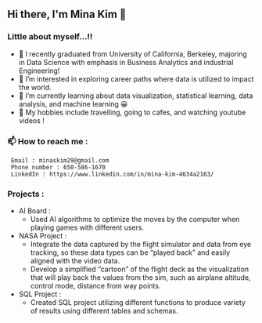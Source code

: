 ## Hi there, I'm Mina Kim 👋 

### Little about myself...!!

- 🏫 I recently graduated from University of California, Berkeley, majoring in Data Science with emphasis in Business Analytics and industrial Engineering!
- 👀 I’m interested in exploring career paths where data is utilized to impact the world.
- 🌱 I’m currently learning about data visualization, statistical learning, data analysis, and machine learning 😀
- 💞️ My hobbies include travelling, going to cafes, and watching youtube videos !

### 📫 How to reach me :
     Email : minaskim29@gmail.com
     Phone number : 650-586-1670
     LinkedIn : https://www.linkedin.com/in/mina-kim-4634a2163/ 

### Projects :
- AI Board : 
    * Used AI algorithms to optimize the moves by the computer when playing games with different users.
- NASA Project : 
    * Integrate the data captured by the flight simulator and data from eye tracking, so these data types can be “played back” and easily aligned                    with the video data.
    * Develop a simplified “cartoon” of the flight deck as the visualization that will play back the values from the sim, such as airplane altitude, control mode, distance from way points.
- SQL Project :
    * Created SQL project utilizing different functions to produce variety of results using different tables and schemas. 

<!---
mina990209/mina990209 is a ✨ special ✨ repository because its `README.md` (this file) appears on your GitHub profile.
You can click the Preview link to take a look at your changes.
--->
